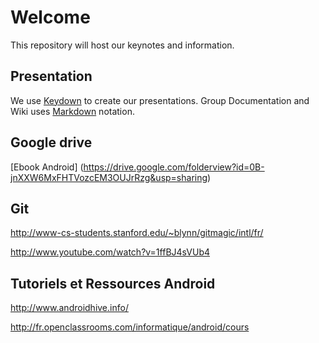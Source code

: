 Welcome
=======

This repository will host our keynotes and information.

## Presentation

We use [Keydown](https://github.com/infews/keydown/blob/master/README.md) to create our presentations.
Group Documentation and Wiki uses [Markdown](http://fr.wikipedia.org/wiki/Markdown) notation.

## Google drive
[Ebook Android] (https://drive.google.com/folderview?id=0B-jnXXW6MxFHTVozcEM3OUJrRzg&usp=sharing)


## Git

http://www-cs-students.stanford.edu/~blynn/gitmagic/intl/fr/

http://www.youtube.com/watch?v=1ffBJ4sVUb4

## Tutoriels et Ressources Android
http://www.androidhive.info/

http://fr.openclassrooms.com/informatique/android/cours

